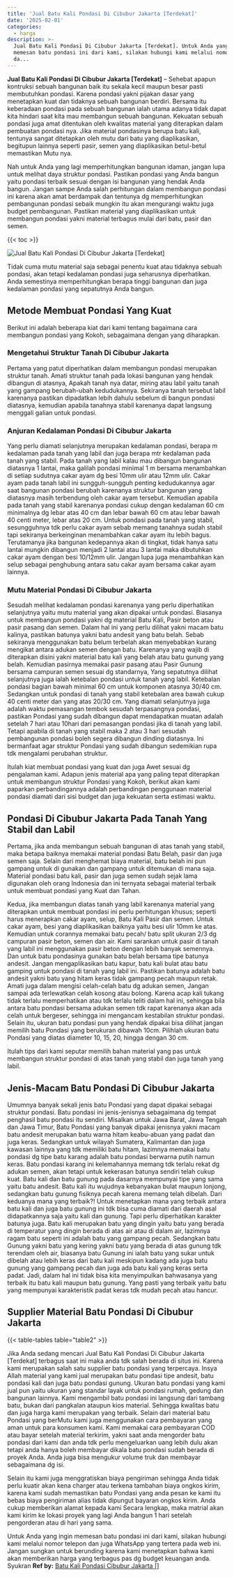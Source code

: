 ```yaml
---
title: 'Jual Batu Kali Pondasi Di Cibubur Jakarta [Terdekat]'
date: '2025-02-01'
categories:
  - harga
description: >-
  Jual Batu Kali Pondasi Di Cibubur Jakarta [Terdekat]. Untuk Anda yang ingin
  memesan batu pondasi ini dari kami, silakan hubungi kami melalui nomor telepon
  da...
---
```


**Jual Batu Kali Pondasi Di Cibubur Jakarta \[Terdekat\]** – Sehebat apapun kontruksi sebuah bangunan baik itu sekala kecil maupun besar pasti membutuhkan pondasi. Karena pondasi yakni pijakan dasar yang menetapkan kuat dan tidaknya sebuah bangunan berdiri. Bersama itu keberadaan pondasi pada sebuah bangunan ialah utama adanya tidak dapat kita hindari saat kita mau membangun sebuah bangunan. Kekuatan sebuah pondasi juga amat ditentukan oleh kwalitas material yang diterapkan dalam pembuatan pondasi nya. Jika material pondasinya berupa batu kali, tentunya sangat ditetapkan oleh mutu dari batu yang diaplikasikan, begitupun lainnya seperti pasir, semen yang diaplikasikan betul-betul memastikan Mutu nya.

Nah untuk Anda yang lagi memperhitungkan bangunan idaman, jangan lupa untuk melihat daya struktur pondasi. Pastikan pondasi yang Anda bangun yaitu pondasi terbaik sesuai dengan isi bangunan yang hendak Anda bangun. Jangan sampe Anda salah perhitungan dalam membangun pondasi ini karena akan amat berdampak dan tentunya dg memperhitungkan pembangunan pondasi sebaik mungkin itu akan mengurangi waktu juga budget pembangunan. Pastikan material yang diaplikasikan untuk membangun pondasi yakni material terbagus mulai dari batu, pasir dan semen.

{{< toc >}}

![Jual Batu Kali Pondasi Di Cibubur Jakarta [Terdekat]](/images/jual-batu-kali-20.png)

Tidak cuma mutu material saja sebagai penentu kuat atau tidaknya sebuah pondasi, akan tetapi kedalaman pondasi juga seharusnya diperhatikan. Anda semestinya memperhitungkan berapa tinggi bangunan dan juga kedalaman pondasi yang sepatutnya Anda bangun.

## Metode Membuat Pondasi Yang Kuat

Berikut ini adalah beberapa kiat dari kami tentang bagaimana cara membangun pondasi yang Kokoh, sebagaimana dengan yang diharapkan.

### Mengetahui Struktur Tanah Di Cibubur Jakarta

Pertama yang patut diperhatikan dalam membangun pondasi merupakan struktur tanah. Amati struktur tanah pada lokasi bangunan yang hendak dibangun di atasnya, Apakah tanah nya datar, miring atau labil yaitu tanah yang gampang berubah-ubah kedudukannya. Sekiranya tanah tersebut labil karenanya pastikan dipadatkan lebih dahulu sebelum di bangun pondasi diatasnya, kemudian apabila tanahnya stabil karenanya dapat langsung menggali galian untuk pondasi.

### Anjuran Kedalaman Pondasi Di Cibubur Jakarta

Yang perlu diamati selanjutnya merupakan kedalaman pondasi, berapa m kedalaman pada tanah yang labil dan juga berapa mtr kedalaman pada tanah yang stabil. Pada tanah yang labil kalau mau dibangun bangunan diatasnya 1 lantai, maka galilah pondasi minimal 1 m bersama menambahkan di setiap sudutnya cakar ayam dg besi 10mm ulir atau 12mm ulir. Cakar ayam pada tanah labil ini sungguh-sungguh penting kedudukannya agar saat bangunan pondasi berubah karenanya struktur bangunan yang diatasnya masih terbendung oleh cakar ayam tersebut. Kemudian apabila pada tanah yang stabil karenanya pondasi cukup dengan kedalaman 60 cm minimalnya dg lebar atas 40 cm dan lebar bawah 60 cm atau lebar bawah 40 centi meter, lebar atas 20 cm. Untuk pondasi pada tanah yang stabil, sesungguhnya tdk perlu cakar ayam sebab memang tanahnya sudah stabil tapi sekiranya berkeinginan menambahkan cakar ayam itu lebih bagus. Terutamanya jika bangunan kedepannya akan di tingkat, tidak hanya satu lantai mungkin dibangun menjadi 2 lantai atau 3 lantai maka dibutuhkan cakar ayam dengan besi 10/12mm ulir. Jangan lupa juga menambahkan kan selup sebagai penghubung antara satu cakar ayam bersama cakar ayam lainnya.

### Mutu Material Pondasi Di Cibubur Jakarta

Sesudah melihat kedalaman pondasi karenanya yang perlu diperhatikan selanjutnya yaitu mutu material yang akan dipakai untuk pondasi. Biasanya untuk membangun pondasi yakni dg material Batu Kali, Pasir beton atau pasir pasang dan semen. Dalam hal ini yang perlu dilihat yakni macam batu kalinya, pastikan batunya yakni batu andesit yang batu belah. Sebab sekiranya menggunakan batu belum terbelah akan menyebabkan kurang mengikat antara adukan semen dengan batu. Karenanya yang wajib di diterapkan disini yakni material batu kali yang belah atau batu gunung yang belah. Kemudian pasirnya memakai pasir pasang atau Pasir Gunung bersama campuran semen sesuai dg standarnya, Yang sepatutnya dilihat selanjutnya juga ialah ketebalan pondasi untuk tanah yang labil. Ketebalan pondasi bagian bawah minimal 60 cm untuk komponen atasnya 30/40 cm. Sedangkan untuk pondasi di tanah yang stabil ketebalan area bawah cukup 40 centi meter dan yang atas 20/30 cm. Yang diamati selanjutnya juga adalah waktu pemasangan tembok sesudah terpasangnya pondasi, pastikan Pondasi yang sudah dibangun dapat mendapatkan muatan adalah setelah 7 hari atau 10hari dari pemasangan pondasi jika di tanah yang labil. Tetapi apabila di tanah yang stabil maka 2 atau 3 hari sesudah pembangunan pondasi boleh segera dibangun dinding diatasnya. Ini bermanfaat agar struktur Pondasi yang sudah dibangun sedemikian rupa tdk mengalami perubahan struktur.

Itulah kiat membuat pondasi yang kuat dan juga Awet sesuai dg pengalaman kami. Adapun jenis material apa yang paling tepat diterapkan untuk membangun struktur Pondasi yang Kokoh, berikut akan kami paparkan perbandingannya adalah perbandingan penggunaan material pondasi diamati dari sisi budget dan juga kekuatan serta estimasi waktu.

## Pondasi Di Cibubur Jakarta Pada Tanah Yang Stabil dan Labil

Pertama, jika anda membangun sebuah bangunan di atas tanah yang stabil, maka betapa baiknya memakai material pondasi Batu Belah, pasir dan juga semen saja. Selain dari menghemat biaya material, batu belah ini pun gampang untuk di gunakan dan gampang untuk ditemukan di mana saja. Material pondasi batu kali, pasir dan juga semen sudah sejak lama digunakan oleh orang Indonesia dan ini ternyata sebagai material terbaik untuk membuat pondasi yang Kuat dan Tahan.

Kedua, jika membangun diatas tanah yang labil karenanya material yang diterapkan untuk membuat pondasi ini perlu perhitungan khusus; seperti harus menerapkan cakar ayam, selup, Batu Kali Pasir dan semen. Untuk cakar ayam, besi yang diaplikasikan baiknya yaitu besi ulir 10mm ke atas. Kemudian untuk corannya memakai batu pecah/ batu split ukuran 2/3 dg campuran pasir beton, semen dan air. Kami sarankan untuk pasir di tanah yang labil ini menggunakan pasir beton dengan lebih banyak semennya. Dan untuk batu pondasinya gunakan batu belah bersama tipe batunya andesit. Jangan mengaplikasikan batu kapur, batu kali bulat atau batu gamping untuk pondasi di tanah yang labil ini. Pastikan batunya adalah batu andesit yakni batu yang hitam keras tidak gampang pecah maupun retak. Amati juga dalam mengisi celah-celah batu dg adukan semen, Jangan sampai ada terlewatkan celah kosong atau bolong. Karena acap kali tukang tidak terlalu memperhatikan atau tdk terlalu teliti dalam hal ini, sehingga bila antara batu pondasi bersama adukan semen tdk rapat karenanya akan ada celah untuk bergeser, sehingga ini mengancam kestabilan struktur pondasi. Selain itu, ukuran batu pondasi pun yang hendak dipakai bisa dilihat jangan memilih batu Pondasi yang berukuran dibawah 10cm. Pilihlah ukuran batu Pondasi yang diatas diameter 10, 15, 20, hingga dengan 30 cm.

Itulah tips dari kami seputar memilih bahan material yang pas untuk membangun struktur pondasi di atas tanah yang stabil dan juga tanah yang labil.

## Jenis-Macam Batu Pondasi Di Cibubur Jakarta

Umumnya banyak sekali jenis batu Pondasi yang dapat dipakai sebagai struktur pondasi. Batu pondasi ini jenis-jenisnya sebagaimana dg tempat penghasil batu pondasi itu sendiri. Misalkan untuk Jawa Barat, Jawa Tengah dan Jawa Timur, Batu Pondasi yang banyak dipakai jenisnya yakni macam batu andesit merupakan batu warna hitam keabu-abuan yang padat dan juga keras. Sedangkan untuk wilayah Sumatera, Kalimantan dan juga kawasan lainnya yang tdk memiliki batu hitam, lazimnya memakai batu pondasi dg tipe batu karang adalah batu pondasi berwarna putih namun keras. Batu pondasi karang ini kelemahannya memang tdk terlalu rekat dg adukan semen, akan tetapi untuk kekerasan batunya sendiri telah cukup kuat. Batu kali dan batu gunung pada dasarnya mempunyai tipe yang sama yaitu batu andesit. Batu kali itu wujudnya kebanyakan bulat maupun lonjong, sedangkan batu gunung fisiknya pecah karena memang telah dibelah. Dari keduanya mana yang terbaik?! Untuk menetapkan mana yang terbaik antara batu kali dan juga batu gunung ini tdk bisa cuma diamati dari daerah asal didapatkannya saja yaitu kali dan gunung. Tapi perlu diperhatikan karakter batunya juga. Batu kali merupakan batu yang dingin yaitu batu yang berada di temperatur yang dingin berada di atas air atau di dalam air, lazimnya ragam batu seperti ini adalah batu yang gampang pecah. Sedangkan batu Gunung yakni batu yang kering yakni batu yang berada di atas gunung tdk terendam oleh air, biasanya batu Gunung ini ialah batu yang sukar untuk dibelah atau lebih keras dari batu kali meskipun kadang ada juga batu gunung yang gampang pecah dan juga ada batu kali yang keras serta padat. Jadi, dalam hal ini tidak bisa kita menyimpulkan bahwasanya yang terbaik itu batu kali maupun batu gunung. Yang pasti yang terbaik yaitu batu yang mempunyai karakteristik padat keras tdk mudah pecah atau hancur.

## Supplier Material Batu Pondasi Di Cibubur Jakarta

{{< table-tables table="table2" >}}

Jika Anda sedang mencari Jual Batu Kali Pondasi Di Cibubur Jakarta \[Terdekat\] terbagus saat ini maka anda tdk salah berada di situs ini. Karena kami merupakan salah satu supplier batu pondasi yang terpercaya. Insya Allah material yang kami jual merupakan batu pondasi tipe andesit, batu pondasi kali dan juga batu pondasi gunung. Ukuran batu pondasi yang kami jual pun yaitu ukuran yang standar layak untuk pondasi rumah, gedung dan bangunan lainnya. Kami mengambil batu pondasi ini langsung dari tambang batu, bukan dari pangkalan ataupun kios material. Sehingga kwalitas batu dan juga harga kami merupakan yang terbaik. Selain dari material batu Pondasi yang berMutu kami juga menggunakan cara pembayaran yang aman untuk para konsumen kami. Kami memakai cara pembayaran COD atau bayar setelah material terkirim, yakni saat anda mengorder batu pondasi dari kami dan anda tdk perlu mengeluarkan uang lebih dulu akan tetapi anda hanya boleh membayar dikala batu pondasi sudah berada di proyek Anda. Anda juga bisa mengukur volume truk dan membayar sebagaimana dg isi.

Selain itu kami juga menggratiskan biaya pengiriman sehingga Anda tidak perlu kuatir akan kena charger atau terkena tambahan biaya ongkos kirim, karena kami sudah memastikan batu Pondasi yang anda pesan ke kami itu bebas biaya pengiriman alias tidak dipungut bayaran ongkos kirim. Anda cukup memberikan alamat kepada kami Secara lengkap, maka matrial akan kami kirim ke lokasi proyek yang lagi Anda bangun 1 hari setelah pengorderan atau di hari yang sama.

Untuk Anda yang ingin memesan batu pondasi ini dari kami, silakan hubungi kami melalui nomor telepon dan juga WhatsApp yang tertera pada web ini. Jangan sungkan untuk berunding karena kami menetapkan bahwa kami akan memberikan harga yang terbagus pas dg budget keuangan anda. Syukran
**Ref by:** [Batu Kali Pondasi Cibubur Jakarta []](https://id.wikipedia.org/wiki/Batu)
